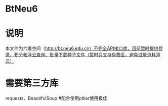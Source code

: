 BtNeu6
====
# 说明
本文件为六维空间（http://bt.neu6.edu.cn）不完全API接口库，目前暂时提供登录、积分和浮云查询、批量下载种子文件（暂时只支持免费区，避免过量消耗浮云）
# 需要第三方库
requests、BeautifulSoup
#配合使用ptliar使用极佳
